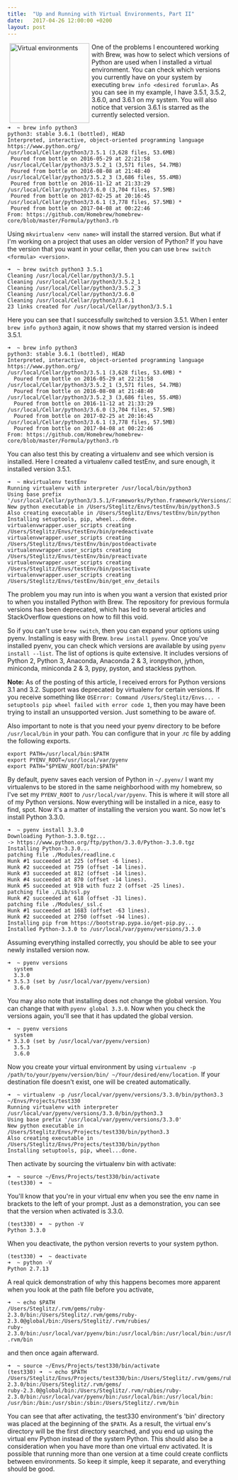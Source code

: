 ```yaml
---
title:  "Up and Running with Virtual Environments, Part II"
date:   2017-04-26 12:00:00 +0200
layout: post
---
```


<img src="/images/virtualenvs.png" alt="Virtual environments" align="left" hspace="5" style="width:180px;">

One of the problems I encountered working with Brew, was how to select which versions of Python are used when I 
installed a virtual environment. You can check which versions you currently have on your system by executing 
```brew info <desired forumla>```. As you can see in my example, I have 3.5.1, 3.5.2, 3.6.0, and 3.6.1 on my system. You 
will also notice that version 3.6.1 is starred as the currently selected version.

```commandline
➜  ~ brew info python3
python3: stable 3.6.1 (bottled), HEAD
Interpreted, interactive, object-oriented programming language
https://www.python.org/
/usr/local/Cellar/python3/3.5.1 (3,628 files, 53.6MB)
 Poured from bottle on 2016-05-29 at 22:21:58
/usr/local/Cellar/python3/3.5.2_1 (3,571 files, 54.7MB)
 Poured from bottle on 2016-08-08 at 21:48:40
/usr/local/Cellar/python3/3.5.2_3 (3,686 files, 55.4MB)
 Poured from bottle on 2016-11-12 at 21:33:29
/usr/local/Cellar/python3/3.6.0 (3,704 files, 57.5MB)
 Poured from bottle on 2017-02-25 at 20:16:45
/usr/local/Cellar/python3/3.6.1 (3,778 files, 57.5MB) *
 Poured from bottle on 2017-04-08 at 00:22:46
From: https://github.com/Homebrew/homebrew-core/blob/master/Formula/python3.rb
```
Using ```mkvirtualenv <env name>``` will install the starred version. But what if I'm working on a project that uses an 
older version of Python? If you have the version that you want in your cellar, then you can use 
```brew switch <formula> <version>```. 

```commandline
➜  ~ brew switch python3 3.5.1
Cleaning /usr/local/Cellar/python3/3.5.1
Cleaning /usr/local/Cellar/python3/3.5.2_1
Cleaning /usr/local/Cellar/python3/3.5.2_3
Cleaning /usr/local/Cellar/python3/3.6.0
Cleaning /usr/local/Cellar/python3/3.6.1
23 links created for /usr/local/Cellar/python3/3.5.1
```

Here you can see that I successfully switched to version 3.5.1. When I enter 
```brew info python3``` again, it now shows that my starred version is indeed 3.5.1.

<!--break-->

```commandline
➜  ~ brew info python3
python3: stable 3.6.1 (bottled), HEAD
Interpreted, interactive, object-oriented programming language
https://www.python.org/
/usr/local/Cellar/python3/3.5.1 (3,628 files, 53.6MB) *
  Poured from bottle on 2016-05-29 at 22:21:58
/usr/local/Cellar/python3/3.5.2_1 (3,571 files, 54.7MB)
  Poured from bottle on 2016-08-08 at 21:48:40
/usr/local/Cellar/python3/3.5.2_3 (3,686 files, 55.4MB)
  Poured from bottle on 2016-11-12 at 21:33:29
/usr/local/Cellar/python3/3.6.0 (3,704 files, 57.5MB)
  Poured from bottle on 2017-02-25 at 20:16:45
/usr/local/Cellar/python3/3.6.1 (3,778 files, 57.5MB)
  Poured from bottle on 2017-04-08 at 00:22:46
From: https://github.com/Homebrew/homebrew-core/blob/master/Formula/python3.rb
```

You can also test this by creating a virtualenv and see which version is installed. Here I created a virtualenv called 
testEnv, and sure enough, it installed version 3.5.1.  

```commandline
➜  ~ mkvirtualenv testEnv
Running virtualenv with interpreter /usr/local/bin/python3
Using base prefix '/usr/local/Cellar/python3/3.5.1/Frameworks/Python.framework/Versions/3.5'
New python executable in /Users/Steglitz/Envs/testEnv/bin/python3.5
Also creating executable in /Users/Steglitz/Envs/testEnv/bin/python
Installing setuptools, pip, wheel...done.
virtualenvwrapper.user_scripts creating /Users/Steglitz/Envs/testEnv/bin/predeactivate
virtualenvwrapper.user_scripts creating /Users/Steglitz/Envs/testEnv/bin/postdeactivate
virtualenvwrapper.user_scripts creating /Users/Steglitz/Envs/testEnv/bin/preactivate
virtualenvwrapper.user_scripts creating /Users/Steglitz/Envs/testEnv/bin/postactivate
virtualenvwrapper.user_scripts creating /Users/Steglitz/Envs/testEnv/bin/get_env_details
```

The problem you may run into is when you want a version that existed prior to when you installed Python with Brew. The 
repository for previous formula versions has been deprecated, which has led to several articles and StackOverflow 
questions on how to fill this void. 

So if you can't use ```brew switch```, then you can expand your options using pyenv.  Installing is easy with Brew. 
```brew install pyenv```.  Once you've installed pyenv, you can check which versions are available by using 
```pyenv install --list```. The list of options is quite extensive. It includes versions of Python 2, Python 3, 
Anaconda, Anaconda 2 & 3, ironpython, jython, miniconda, miniconda 2 & 3, pypy, pyston, and stackless python.  

**Note:** As of the posting of this article, I received errors for Python versions 3.1 and 3.2. Support was deprecated 
by virtualenv for certain versions. If you receive something like
```OSError: Command /Users/Steglitz/Envs... - setuptools pip wheel failed with error code 1```, then you may have been 
trying to install an unsupported version. Just something to be aware of.

Also important to note is that you need your pyenv directory to be before ```/usr/local/bin``` in your path.  You can 
configure that in your .rc file by adding the following exports. 

```commandline
export PATH=/usr/local/bin:$PATH
export PYENV_ROOT=/usr/local/var/pyenv
export PATH="$PYENV_ROOT/bin:$PATH"
```
By default, pyenv saves each version of Python in ```~/.pyenv/``` I want my virtualenvs to be stored in the same 
neighborhood with my homebrew, so I've set my ```PYENV_ROOT``` to ```/usr/local/var/pyenv```. This is where it will 
store all of my Python versions. Now everything will be installed in a nice, easy to find, spot. Now it's a matter of 
installing the version you want. So now let's install Python 3.3.0.  

```commandline
➜  ~ pyenv install 3.3.0
Downloading Python-3.3.0.tgz...
-> https://www.python.org/ftp/python/3.3.0/Python-3.3.0.tgz
Installing Python-3.3.0...
patching file ./Modules/readline.c
Hunk #1 succeeded at 225 (offset -6 lines).
Hunk #2 succeeded at 759 (offset -14 lines).
Hunk #3 succeeded at 812 (offset -14 lines).
Hunk #4 succeeded at 870 (offset -14 lines).
Hunk #5 succeeded at 918 with fuzz 2 (offset -25 lines).
patching file ./Lib/ssl.py
Hunk #2 succeeded at 618 (offset -31 lines).
patching file ./Modules/_ssl.c
Hunk #1 succeeded at 1683 (offset -63 lines).
Hunk #2 succeeded at 2750 (offset -94 lines).
Installing pip from https://bootstrap.pypa.io/get-pip.py...
Installed Python-3.3.0 to /usr/local/var/pyenv/versions/3.3.0
```

Assuming everything installed correctly, you should be able to see your newly installed version now.

```commandline
➜  ~ pyenv versions
  system
  3.3.0
* 3.5.3 (set by /usr/local/var/pyenv/version)
  3.6.0

```

You may also note that installing does not change the global version. You can change that with ```pyenv global 3.3.0```.
Now when you check the versions again, you'll see that it has updated the global version.

```commandline
➜  ~ pyenv versions
  system
* 3.3.0 (set by /usr/local/var/pyenv/version)
  3.5.3
  3.6.0
```

Now you create your virtual environment by using 
```virtualenv -p /path/to/your/pyenv/version/bin/ ~/Your/desired/env/location```. If your destination file doesn't 
exist, one will be created automatically.

```commandline
➜  ~ virtualenv -p /usr/local/var/pyenv/versions/3.3.0/bin/python3.3 ~/Envs/Projects/test330
Running virtualenv with interpreter /usr/local/var/pyenv/versions/3.3.0/bin/python3.3
Using base prefix '/usr/local/var/pyenv/versions/3.3.0'
New python executable in /Users/Steglitz/Envs/Projects/test330/bin/python3.3
Also creating executable in /Users/Steglitz/Envs/Projects/test330/bin/python
Installing setuptools, pip, wheel...done.
```

Then activate by sourcing the virtualenv bin with activate: 

```commandline
➜  ~ source ~/Envs/Projects/test330/bin/activate
(test330) ➜  ~
```

You'll know that you're in your virtual env when you see the env name in brackets to the left of your prompt. Just as a 
demonstration, you can see that the version when activated is 3.3.0.

```commandline
(test330) ➜  ~ python -V
Python 3.3.0
```

When you deactivate, the python version reverts to your system python. 

```commandline
(test330) ➜  ~ deactivate
➜  ~ python -V
Python 2.7.13
```

A real quick demonstration of why this happens becomes more apparent when you look at the path file before you activate,

```commandline
➜  ~ echo $PATH
/Users/Steglitz/.rvm/gems/ruby-2.3.0/bin:/Users/Steglitz/.rvm/gems/ruby-2.3.0@global/bin:/Users/Steglitz/.rvm/rubies/
ruby-2.3.0/bin:/usr/local/var/pyenv/bin:/usr/local/bin:/usr/local/bin:/usr/bin:/bin:/usr/sbin:/sbin:/Users/Steglitz/
.rvm/bin
```

and then once again afterward.

```commandline
➜  ~ source ~/Envs/Projects/test330/bin/activate
(test330) ➜  ~ echo $PATH
/Users/Steglitz/Envs/Projects/test330/bin:/Users/Steglitz/.rvm/gems/ruby-2.3.0/bin:/Users/Steglitz/.rvm/gems/
ruby-2.3.0@global/bin:/Users/Steglitz/.rvm/rubies/ruby-2.3.0/bin:/usr/local/var/pyenv/bin:/usr/local/bin:/usr/local/bin:
/usr/bin:/bin:/usr/sbin:/sbin:/Users/Steglitz/.rvm/bin
```

You can see that after activating, the test330 environment's 'bin' directory was placed at the beginning of the 
```$PATH```. As a result, the virtual env's directory will be the first directory searched, and you end up using the 
virtual env Python instead of the system Python. This should also be a consideration when you have more than one virtual 
env activated. It is possible that running more than one version at a time could create conflicts between environments. 
So keep it simple, keep it separate, and everything should be good. 